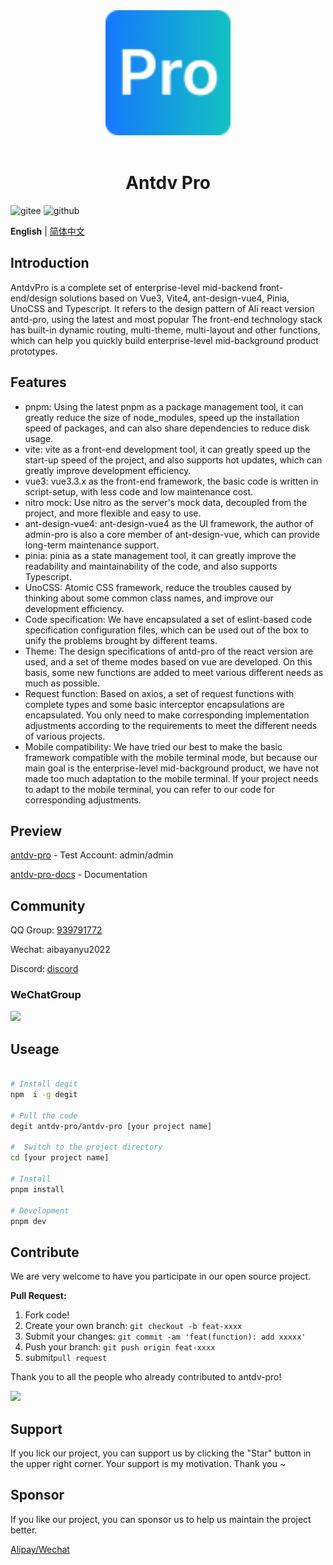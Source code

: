 <div align="center"> <a href="https://github.com/antdv-pro/antdv-pro"> <img alt="VbenAdmin Logo" width="200" height="200" src="./public/logo.svg"> </a> <br> <br>


<h1>Antdv Pro</h1>

</div>

![gitee](https://gitee.com/antdv-pro/antdv-pro/badge/star.svg)
![github](https://img.shields.io/github/stars/antdv-pro/antdv-pro?style=social)

**English** | [简体中文](./README.zh-CN.md)


## Introduction

AntdvPro is a complete set of enterprise-level mid-backend front-end/design solutions based on Vue3, Vite4, ant-design-vue4, Pinia, UnoCSS and Typescript. It refers to the design pattern of Ali react version antd-pro, using the latest and most popular The front-end technology stack has built-in dynamic routing, multi-theme, multi-layout and other functions, which can help you quickly build enterprise-level mid-background product prototypes.


## Features

* pnpm: Using the latest pnpm as a package management tool, it can greatly reduce the size of node_modules, speed up the installation speed of packages, and can also share dependencies to reduce disk usage.
* vite: vite as a front-end development tool, it can greatly speed up the start-up speed of the project, and also supports hot updates, which can greatly improve development efficiency.
* vue3: vue3.3.x as the front-end framework, the basic code is written in script-setup, with less code and low maintenance cost.
* nitro mock: Use nitro as the server's mock data, decoupled from the project, and more flexible and easy to use.
* ant-design-vue4: ant-design-vue4 as the UI framework, the author of admin-pro is also a core member of ant-design-vue, which can provide long-term maintenance support.
* pinia: pinia as a state management tool, it can greatly improve the readability and maintainability of the code, and also supports Typescript.
* UnoCSS: Atomic CSS framework, reduce the troubles caused by thinking about some common class names, and improve our development efficiency.
* Code specification: We have encapsulated a set of eslint-based code specification configuration files, which can be used out of the box to unify the problems brought by different teams.
* Theme: The design specifications of antd-pro of the react version are used, and a set of theme modes based on vue are developed. On this basis, some new functions are added to meet various different needs as much as possible.
* Request function: Based on axios, a set of request functions with complete types and some basic interceptor encapsulations are encapsulated. You only need to make corresponding implementation adjustments according to the requirements to meet the different needs of various projects.
* Mobile compatibility: We have tried our best to make the basic framework compatible with the mobile terminal mode, but because our main goal is the enterprise-level mid-background product, we have not made too much adaptation to the mobile terminal. If your project needs to adapt to the mobile terminal, you can refer to our code for corresponding adjustments.


## Preview

[antdv-pro](https://antdv-pro.com) -  Test Account: admin/admin

[antdv-pro-docs](https://docs.antdv-pro.com) - Documentation

## Community

QQ Group: [939791772](https://qm.qq.com/cgi-bin/qm/qr?k=dZMUtNNxv0BLxQwOoZwGQ7nR24GT-24s&authKey=F2Rpv5Gez5nD7Pr5HrYalfd3J6T9PEcu2TJ/femkp9ZQF+YhlvvYyrvJone8BoeT&noverify=0)

Wechat: aibayanyu2022

Discord: [discord](https://discord.gg/tPb4G6gXmm)

### WeChatGroup

<img src="https://git.lingyu.org.cn/yanyu/images/raw/branch/main/wx-group.jpg" width="300">

## Useage

```bash

# Install degit
npm  i -g degit

# Pull the code
degit antdv-pro/antdv-pro [your project name]

#  Switch to the project directory
cd [your project name]

# Install
pnpm install

# Development
pnpm dev
```

## Contribute

We are very welcome to have you participate in our open source project.


**Pull Request:**

1. Fork code!
2. Create your own branch: `git checkout -b feat-xxxx`
3. Submit your changes: `git commit -am 'feat(function): add xxxxx'`
4. Push your branch: `git push origin feat-xxxx`
5. submit`pull request`

Thank you to all the people who already contributed to antdv-pro!

<a href="https://github.com/antdv-pro/antdv-pro/graphs/contributors">
  <img src="https://contrib.rocks/image?repo=antdv-pro/antdv-pro&max=100&columns=15" />
</a>

## Support

If you lick our project, you can support us by clicking the "Star" button in the upper right corner. Your support is my motivation. Thank you ~

## Sponsor

If you like our project, you can sponsor us to help us maintain the project better.

[Alipay/Wechat](https://docs.antdv-pro.com/other/sponsor.html)
